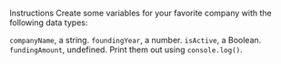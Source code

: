 Instructions
Create some variables for your favorite company with the following data types:

``companyName``, a string.
``foundingYear``, a number.
``isActive``, a Boolean.
``fundingAmount``, undefined.
Print them out using ``console.log()``.
